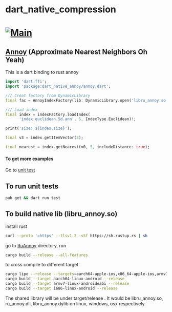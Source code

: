 # dart_native_compression
[![Main](https://github.com/hanabi1224/flutter_native_extensions/actions/workflows/main.yml/badge.svg)](https://github.com/hanabi1224/flutter_native_extensions/actions/workflows/main.yml)
======

## [Annoy](https://github.com/spotify/annoy) (Approximate Nearest Neighbors Oh Yeah)

This is a dart binding to rust annoy

```dart
import 'dart:ffi';
import 'package:dart_native_annoy/annoy.dart';

/// Creat factory from DynamicLibrary
final fac = AnnoyIndexFactory(lib: DynamicLibrary.open('libru_annoy.so'));

/// Load index
final index = indexFactory.loadIndex(
      'index.euclidean.5d.ann', 5, IndexType.Euclidean)!;

print('size: ${index.size}');

final v3 = index.getItemVector(3);

final nearest = index.getNearest(v0, 5, includeDistance: true);
```

#### To get more examples
Go to [unit test](https://github.com/hanabi1224/flutter_native_extensions/blob/master/src/annoy/dart_native_annoy/test/annoy_test.dart)

## To run unit tests

```bash
pub get && dart run test
```

## To build native lib (libru_annoy.so)

install rust
```bash
curl --proto '=https' --tlsv1.2 -sSf https://sh.rustup.rs | sh
```
go to [RuAnnoy](https://github.com/hanabi1224/RuAnnoy/) directory, run
```bash
cargo build --release --all-features
```
to cross compile to different target
```bash
cargo lipo --release --targets=aarch64-apple-ios,x86_64-apple-ios,armv7-apple-ios,armv7s-apple-ios
cargo build --target aarch64-linux-android --release
cargo build --target armv7-linux-androideabi --release
cargo build --target i686-linux-android --release
```
The shared library will be under target/release . It would be libru_annoy.so, ru_annoy.dll, libru_annoy.dylib on linux, windows, osx respectively.
